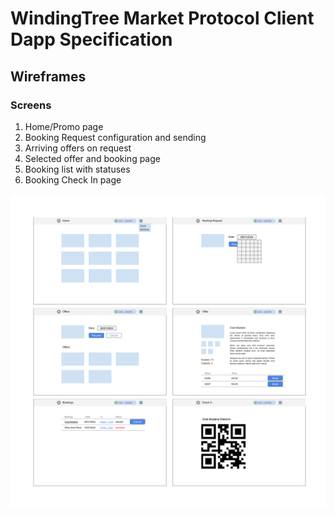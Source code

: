 # WindingTree Market Protocol Client Dapp Specification

## Wireframes

### Screens

1. Home/Promo page
2. Booking Request configuration and sending
3. Arriving offers on request
4. Selected offer and booking page
5. Booking list with statuses
6. Booking Check In page

![Client Dapp Wireframes](./assets/client-dapp-wireframes.png)
